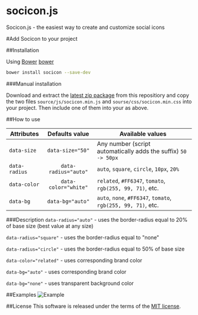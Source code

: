 socicon.js
==========

Socicon.js - the easiest way to create and customize social icons

#Add Socicon to your project

##Installation

Using [Bower] [bower]

```bash
bower install socicon --save-dev
```
###Manual installation

Download and extract the [latest zip package][bower] from this repositiory and copy the two files `source/js/socicon.min.js` and `sourse/css/socicon.min.css` into your project. Then include one of them into your <head> as above.

##How to use

| Attributes          | Defaults value             | Available values         |
| ------------------- |:--------------------------:| -------------------------|
| ```data-size```     | ```data-size="50"```        |    Any number (script automatically adds the suffix) ```50 -> 50px``` |
| ```data-radius```   |  ```data-radius="auto"```   |   ```auto```, ```square```, ```circle```, ```10px```, ```20%``` |
| ```data-color```    | ```data-color="white"```    |   ```related```, ```#FF6347```, ```tomato```, ```rgb(255, 99, 71)```,  etc.| 
| ```data-bg```       | ```data-bg="auto"```        |   ```auto```, ```none```, ```#FF6347```, ```tomato```, ```rgb(255, 99, 71)```, etc.|

###Description
```data-radius="auto"``` - uses the border-radius equal to 20% of base size (best value at any size)

```data-radius="square"``` - uses the border-radius equal to "none"

```data-radius="circle"``` - uses the border-radius equal to 50% of base size

```data-color="related"``` - uses corresponding brand color

```data-bg="auto"``` - uses corresponding brand color

```data-bg="none"``` - uses transparent background color

##Examples
![Example](https://raw.githubusercontent.com/evgenTraytyak/socicon.js/master/demo/demo.png "Example icons")

##License
This software is released under the terms of the
[MIT license](https://github.com/evgenTraytyak/socicon.js/blob/master/LICENSE).

[bower]:http://bower.io/
[twitter]:https://twitter.com/evgen_traytyak
